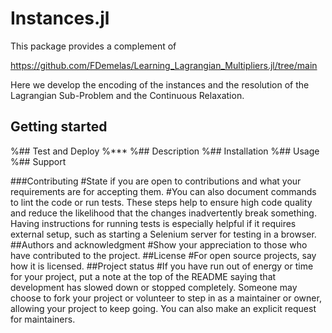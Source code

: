 # Instances.jl

This package provides a complement of 

https://github.com/FDemelas/Learning_Lagrangian_Multipliers.jl/tree/main

Here we develop the encoding of the instances and the resolution of the Lagrangian Sub-Problem and the Continuous Relaxation.

## Getting started

%## Test and Deploy
%***
%## Description
%## Installation
%## Usage
%## Support


###Contributing
#State if you are open to contributions and what your requirements are for accepting them.
#You can also document commands to lint the code or run tests. These steps help to ensure high code quality and reduce the likelihood that the changes inadvertently break something. Having instructions for running tests is especially helpful if it requires external setup, such as starting a Selenium server for testing in a browser.
##Authors and acknowledgment
#Show your appreciation to those who have contributed to the project.
##License
#For open source projects, say how it is licensed.
##Project status
#If you have run out of energy or time for your project, put a note at the top of the README saying that development has slowed down or stopped completely. Someone may choose to fork your project or volunteer to step in as a maintainer or owner, allowing your project to keep going. You can also make an explicit request for maintainers.
